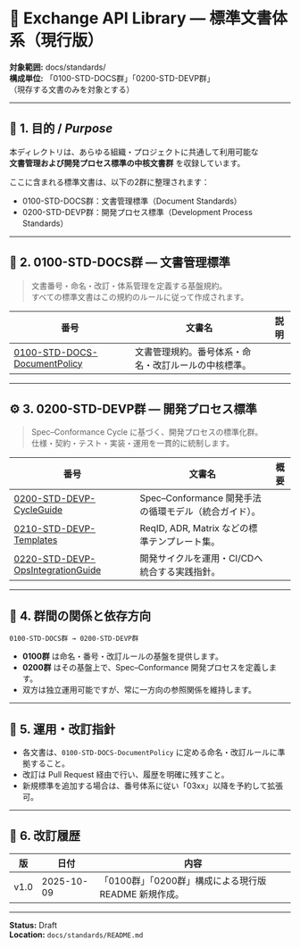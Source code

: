 
# 📘 Exchange API Library — 標準文書体系（現行版）
**対象範囲:** docs/standards/  
**構成単位:** 「0100-STD-DOCS群」「0200-STD-DEVP群」  
（現存する文書のみを対象とする）

---

## 🧭 1. 目的 / *Purpose*
本ディレクトリは、あらゆる組織・プロジェクトに共通して利用可能な  
**文書管理および開発プロセス標準の中核文書群** を収録しています。  

ここに含まれる標準文書は、以下の2群に整理されます：  
- 0100-STD-DOCS群：文書管理標準（Document Standards）  
- 0200-STD-DEVP群：開発プロセス標準（Development Process Standards）  

---

## 📘 2. 0100-STD-DOCS群 — 文書管理標準

> 文書番号・命名・改訂・体系管理を定義する基盤規約。  
> すべての標準文書はこの規約のルールに従って作成されます。

| 番号 | 文書名 | 説明 |
|------|---------|------|
| [0100-STD-DOCS-DocumentPolicy](0100-STD-DOCS-DocumentPolicy.md) | 文書管理規約。番号体系・命名・改訂ルールの中核標準。 |

---

## ⚙️ 3. 0200-STD-DEVP群 — 開発プロセス標準

> Spec–Conformance Cycle に基づく、開発プロセスの標準化群。  
> 仕様・契約・テスト・実装・運用を一貫的に統制します。

| 番号 | 文書名 | 概要 |
|------|---------|------|
| [0200-STD-DEVP-CycleGuide](0200-STD-DEVP-CycleGuide.md) | Spec–Conformance 開発手法の循環モデル（統合ガイド）。 |
| [0210-STD-DEVP-Templates](0210-STD-DEVP-Templates.md) | ReqID, ADR, Matrix などの標準テンプレート集。 |
| [0220-STD-DEVP-OpsIntegrationGuide](0220-STD-DEVP-OpsIntegrationGuide.md) | 開発サイクルを運用・CI/CDへ統合する実践指針。 |

---

## 🔗 4. 群間の関係と依存方向

```
0100-STD-DOCS群 → 0200-STD-DEVP群
```

- **0100群** は命名・番号・改訂ルールの基盤を提供します。  
- **0200群** はその基盤上で、Spec–Conformance 開発プロセスを定義します。  
- 双方は独立運用可能ですが、常に一方向の参照関係を維持します。

---

## 🧩 5. 運用・改訂指針

- 各文書は、`0100-STD-DOCS-DocumentPolicy` に定める命名・改訂ルールに準拠すること。  
- 改訂は Pull Request 経由で行い、履歴を明確に残すこと。  
- 新規標準を追加する場合は、番号体系に従い「03xx」以降を予約して拡張可。  

---

## 🧾 6. 改訂履歴

| 版 | 日付 | 内容 |
|----|------|------|
| v1.0 | 2025-10-09 | 「0100群」「0200群」構成による現行版 README 新規作成。 |

---

**Status:** Draft  
**Location:** `docs/standards/README.md`
